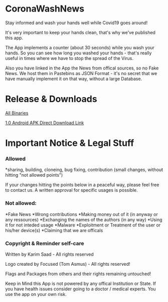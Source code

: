 # CoronaWashNews
Stay informed and wash your hands well while Covid19 goes around!

It's very important to keep your hands clean, that's why we've published this app.

The App implements a counter (about 30 seconds) while you wash your hands. So you can see how long you washed your hands - that's really useful in times where we have to stop the spread of the Virus.

Also you have linked in the App the News from offical sources, so no Fake News. We host them in Pastebins as JSON Format - it's no secret that we have manually implement it on that way, without a large Database.

# Release & Downloads
[All Binaries](https://github.com/ksaadDE/CoronaWashNews/releases/)

[1.0 Android APK Direct Download Link](https://github.com/ksaadDE/CoronaWashNews/releases/download/cwn_android_1.0/app-release.apk)

# Important Notice & Legal Stuff
### Allowed
*sharing, building, cloneing, bug fixing, contribution  (small changes, without hitting "not allowed points")

If your changes hitting the points below in a peaceful way, please feel free to contact us. A written approval for specific usages is possible.

### Not allowed:
*Fake News
*Wrong contributions
*Making money out of it (in anyway or any ressources)
*Exchanging the names of the authors (in any way)
*Using it for not inteded usage 
*Malware
*Exploitment or Treatment of the user or his/her device(s)
*Claiming that we are officals

### Copyright & Reminder self-care

Written by Karim Saad - All rights reserved

Logo created by Focused (Tom Asmus) - All rights reserved!

Flags and Packages from others and their rights remaining untouched! 

Keep in Mind this App is not powered by any offical Institution or State. If you have health issues consider going to a doctor / medical experts. You use the app on your own risk.
